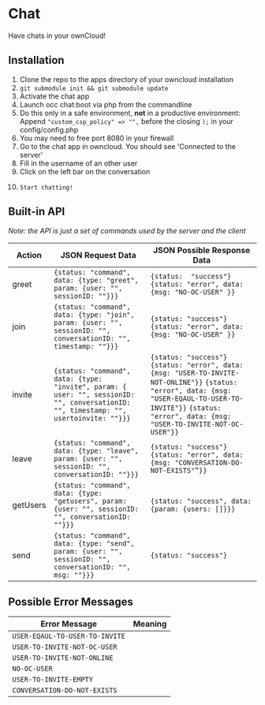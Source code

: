 Chat
====

Have chats in your ownCloud!

## Installation
1.	Clone the repo to the apps directory of your owncloud installation
2.	`git submodule init && git submodule update`
3. 	Activate the chat app
4.	Launch occ chat:boot via php from the commandline
5.	Do this only in a safe environment, **not** in a productive environment:
	Append `"custom_csp_policy" => "",` before the closing `);` in your config/config.php
6.	You may need to free port 8080 in your firewall
7. 	Go to the chat app in owncloud. You should see 'Connected to the server'
8. 	Fill in the username of an other user
9. 	Click on the left bar on the conversation
10. 	Start chatting!


## Built-in API
*Note: the API is just a set of commands used by the server and the client*

 Action  | JSON Request Data   | JSON Possible Response Data  
 --- | --- | ---
greet | `{status: "command", data: {type: "greet", param: {user: "", sessionID: ""}}}` | `{status:  "success"}` `{status: "error", data: {msg: "NO-OC-USER" }}`
join | `{status: "command", data: {type: "join", param: {user: "", sessionID: "", conversationID: "", timestamp: ""}}}` | `{status: "success"}` `{status: "error", data: {msg: "NO-OC-USER" }}`
invite | `{status: "command", data: {type: "invite", param: { user: "", sessionID: "", conversationID: "", timestamp: "", usertoinvite: ""}}}` | `{status: "success"} {status: "error", data: {msg: "USER-TO-INVITE-NOT-ONLINE"}}` `{status: "error", data: {msg: "USER-EQAUL-TO-USER-TO-INVITE"}}` `{status: "error", data: {msg: "USER-TO-INVITE-NOT-OC-USER"}}`
leave | `{status: "command", data: {type: "leave", param: {user: "", sessionID: "", conversationID: ""}}}` | `{status: "success"}` `{status: "error", data: {msg: "CONVERSATION-DO-NOT-EXISTS"”}}`
getUsers | `{status: "command", data: {type: "getusers", param: {user: "", sessionID: "", conversationID: ""}}}` | `{status: "success", data: {param: {users: []}}}`
send | `{status: "command", data: {type: "send", param: {user: "", sessionID: "", conversationID: "", msg: ""}}}` | `{status: "success"}`

## Possible Error Messages

Error Message  | Meaning 
  --- | ---
`USER-EQAUL-TO-USER-TO-INVITE` |  
`USER-TO-INVITE-NOT-OC-USER` |
`USER-TO-INVITE-NOT-ONLINE` |
`NO-OC-USER` |
`USER-TO-INVITE-EMPTY` |
`CONVERSATION-DO-NOT-EXISTS` | 

